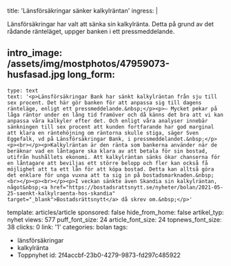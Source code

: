 title: 'Länsförsäkringar sänker kalkylräntan'
ingress: |
  <p>Länsförsäkringar har valt att sänka sin kalkylränta. Detta på grund av det rådande ränteläget, uppger banken i ett pressmeddelande.
  </p>
  
intro_image: /assets/img/mostphotos/47959073-husfasad.jpg
long_form:
  -
    type: text
    text: '<p>Länsförsäkringar Bank har sänkt kalkylräntan från sju till sex procent. Det här gör banken för att anpassa sig till dagens ränteläge, enligt ett pressmeddelande.&nbsp;</p><p>– Mycket pekar på låga räntor under en lång tid framöver och då känns det bra att vi kan anpassa våra kalkyler efter det. Och enligt våra analyser innebär sänkningen till sex procent att kunden fortfarande har god marginal att klara en räntehöjning om räntorna skulle stiga, säger Sven Eggefalk, vd på Länsförsäkringar Bank, i pressmeddelandet.&nbsp;</p><p><br></p><p>Kalkylräntan är den ränta som bankerna använder när de beräknar vad en låntagare ska klara av att betala för sin bostad, utifrån hushållets ekonomi. Att kalkylräntan sänks ökar chanserna för en låntagare att beviljas ett större belopp och fler kan också få möjlighet att ta ett lån för att köpa bostad. Detta kan alltså göra det enklare för unga vuxna att ta sig in på bostadsmarknaden.&nbsp;<br></p><p><br></p><p>I veckan sänkte även Skandia sin kalkylräntan, något&nbsp;<a href="https://bostadsrattsnytt.se/nyheter/bolan/2021-05-25-saenkt-kalkylraenta-hos-skandia" target="_blank">Bostadsrättsnytt</a> då skrev om.&nbsp;</p>'
template: articles/article
sponsored: false
hide_from_home: false
artikel_typ: nyhet
views: 577
puff_font_size: 24
article_font_size: 24
topnews_font_size: 38
clicks: 0
link: '1'
categories: bolan
tags:
  - länsförsäkringar
  - kalkylränta
  - Toppnyhet
id: 2f4accbf-23b0-4279-9873-fd297c485922
